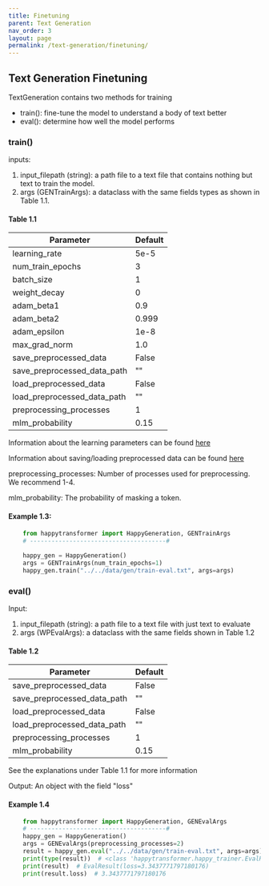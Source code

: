 ```yaml
---
title: Finetuning
parent: Text Generation
nav_order: 3
layout: page
permalink: /text-generation/finetuning/
---
```


## Text Generation Finetuning

TextGeneration contains two methods for training 
- train(): fine-tune the model to understand a body of text better
- eval(): determine how well the model performs 

### train()

inputs: 
1. input_filepath (string): a path file to a text file that contains nothing but text to train the model.
2. args (GENTrainArgs): a dataclass with the same fields types as shown in Table 1.1. 


#### Table 1.1

| Parameter                     |Default|
|-------------------------------|-------|
| learning_rate                 | 5e-5  |
| num_train_epochs              | 3     |
| batch_size                    | 1     |
| weight_decay                  | 0     |
| adam_beta1                    | 0.9   |
| adam_beta2                    | 0.999 |
| adam_epsilon                  | 1e-8  |
| max_grad_norm                 | 1.0   |
| save_preprocessed_data        | False |
| save_preprocessed_data_path   | ""    |
| load_preprocessed_data        | False |
| load_preprocessed_data_path   | ""    |
| preprocessing_processes       | 1     |
| mlm_probability               | 0.15  |


Information about the learning parameters can be found [here](/learning-parameters/)

Information about saving/loading preprocessed data can be found [here](/save-load-data/)

preprocessing_processes: Number of processes used for preprocessing. We recommend 1-4. 

mlm_probability: The probability of masking a token.



#### Example 1.3:
```python
    from happytransformer import HappyGeneration, GENTrainArgs
    # --------------------------------------#
    
    happy_gen = HappyGeneration()
    args = GENTrainArgs(num_train_epochs=1) 
    happy_gen.train("../../data/gen/train-eval.txt", args=args)
```

### eval()
Input:
1. input_filepath (string): a path file to a text file with just text to evaluate  
2. args (WPEvalArgs): a dataclass with the same fields shown in Table  1.2

#### Table 1.2

| Parameter                     |Default|
|-------------------------------|-------|
| save_preprocessed_data        | False |
| save_preprocessed_data_path   | ""    |
| load_preprocessed_data        | False |
| load_preprocessed_data_path   | ""    |
| preprocessing_processes       | 1     |
| mlm_probability               | 0.15  |

See the explanations under Table 1.1 for more information 



Output: An object with the field "loss"

#### Example 1.4
```python
    from happytransformer import HappyGeneration, GENEvalArgs
    # --------------------------------------#
    happy_gen = HappyGeneration()  
    args = GENEvalArgs(preprocessing_processes=2)
    result = happy_gen.eval("../../data/gen/train-eval.txt", args=args)
    print(type(result))  # <class 'happytransformer.happy_trainer.EvalResult'>
    print(result)  # EvalResult(loss=3.3437771797180176)
    print(result.loss)  # 3.3437771797180176

```
